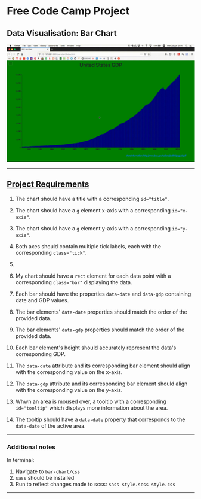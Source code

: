 # Free Code Camp Project
## Data Visualisation: Bar Chart

![Bar Chart gif](README/bar-chart.gif)

---

## [Project Requirements](https://www.freecodecamp.org/learn/data-visualization/data-visualization-projects/visualize-data-with-a-bar-chart)

1. The chart should have a title with a corresponding `id="title"`. 
   
2. The chart should have a `g` element x-axis with a corresponding `id="x-axis"`.
   
3. The chart should have a `g` element y-axis with a corresponding `id="y-axis"`.
   
4. Both axes should contain multiple tick labels, each with the corresponding `class="tick"`.
5. 
6. My chart should have a `rect` element for each data point with a corresponding `class="bar"` displaying the data.
   
7. Each bar should have the properties `data-date` and `data-gdp` containing date and GDP values.
   
8. The bar elements' `data-date` properties should match the order of the provided data.
   
9.  The bar elements' `data-gdp` properties should match the order of the provided data.
    
10. Each bar element's height should accurately represent the data's corresponding GDP.
    
11. The `data-date` attribute and its corresponding bar element should align with the corresponding value on the x-axis.
    
12. The `data-gdp` attribute and its corresponding bar element should align with the corresponding value on the y-axis.
    
13. Whwn an area is moused over, a tooltip with a corresponding `id="tooltip"` which displays more information about the area.
    
14. The tooltip should have a `data-date` property that corresponds to the `data-date` of the active area.

---

### Additional notes
In terminal:
1. Navigate to `bar-chart/css`
2. ```sass``` should be installed
3. Run to reflect changes made to scss:
    `sass style.scss style.css`

---
